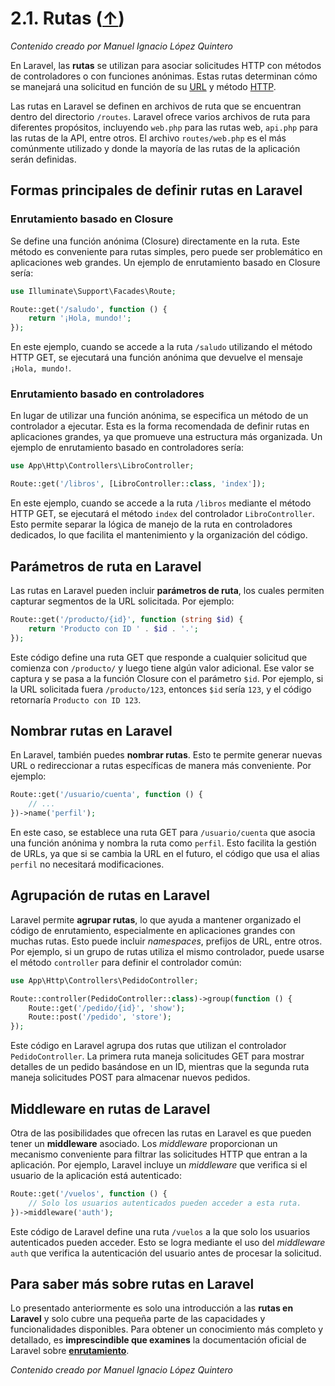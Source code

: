 # 2.1. Rutas ([↑](README.md))

_Contenido creado por Manuel Ignacio López Quintero_

En Laravel, las **rutas** se utilizan para asociar solicitudes HTTP con métodos de controladores o con funciones anónimas. Estas rutas determinan cómo se manejará una solicitud en función de su [URL](https://en.wikipedia.org/wiki/URL) y método [HTTP](https://en.wikipedia.org/wiki/HTTP).

Las rutas en Laravel se definen en archivos de ruta que se encuentran dentro del directorio `/routes`. Laravel ofrece varios archivos de ruta para diferentes propósitos, incluyendo `web.php` para las rutas web, `api.php` para las rutas de la API, entre otros. El archivo `routes/web.php` es el más comúnmente utilizado y donde la mayoría de las rutas de la aplicación serán definidas.

## Formas principales de definir rutas en Laravel

### Enrutamiento basado en Closure

Se define una función anónima (Closure) directamente en la ruta. Este método es conveniente para rutas simples, pero puede ser problemático en aplicaciones web grandes. Un ejemplo de enrutamiento basado en Closure sería:

```php
use Illuminate\Support\Facades\Route;

Route::get('/saludo', function () {
    return '¡Hola, mundo!';
});
```

En este ejemplo, cuando se accede a la ruta `/saludo` utilizando el método HTTP GET, se ejecutará una función anónima que devuelve el mensaje `¡Hola, mundo!`.

### Enrutamiento basado en controladores

En lugar de utilizar una función anónima, se especifica un método de un controlador a ejecutar. Esta es la forma recomendada de definir rutas en aplicaciones grandes, ya que promueve una estructura más organizada. Un ejemplo de enrutamiento basado en controladores sería:

```php
use App\Http\Controllers\LibroController;

Route::get('/libros', [LibroController::class, 'index']);
```

En este ejemplo, cuando se accede a la ruta `/libros` mediante el método HTTP GET, se ejecutará el método `index` del controlador `LibroController`. Esto permite separar la lógica de manejo de la ruta en controladores dedicados, lo que facilita el mantenimiento y la organización del código.

## Parámetros de ruta en Laravel

Las rutas en Laravel pueden incluir **parámetros de ruta**, los cuales permiten capturar segmentos de la URL solicitada. Por ejemplo:

```php
Route::get('/producto/{id}', function (string $id) {
    return 'Producto con ID ' . $id . '.';
});
```

Este código define una ruta GET que responde a cualquier solicitud que comienza con `/producto/` y luego tiene algún valor adicional. Ese valor se captura y se pasa a la función Closure con el parámetro `$id`. Por ejemplo, si la URL solicitada fuera `/producto/123`, entonces `$id` sería `123`, y el código retornaría `Producto con ID 123`.

## Nombrar rutas en Laravel

En Laravel, también puedes **nombrar rutas**. Esto te permite generar nuevas URL o redireccionar a rutas específicas de manera más conveniente. Por ejemplo:

```php
Route::get('/usuario/cuenta', function () {
    // ...
})->name('perfil');
```

En este caso, se establece una ruta GET para `/usuario/cuenta` que asocia una función anónima y nombra la ruta como `perfil`. Esto facilita la gestión de URLs, ya que si se cambia la URL en el futuro, el código que usa el alias `perfil` no necesitará modificaciones.

## Agrupación de rutas en Laravel

Laravel permite **agrupar rutas**, lo que ayuda a mantener organizado el código de enrutamiento, especialmente en aplicaciones grandes con muchas rutas. Esto puede incluir *namespaces*, prefijos de URL, entre otros. Por ejemplo, si un grupo de rutas utiliza el mismo controlador, puede usarse el método `controller` para definir el controlador común:

```php
use App\Http\Controllers\PedidoController;

Route::controller(PedidoController::class)->group(function () {
    Route::get('/pedido/{id}', 'show');
    Route::post('/pedido', 'store');
});
```

Este código en Laravel agrupa dos rutas que utilizan el controlador `PedidoController`. La primera ruta maneja solicitudes GET para mostrar detalles de un pedido basándose en un ID, mientras que la segunda ruta maneja solicitudes POST para almacenar nuevos pedidos.

## Middleware en rutas de Laravel

Otra de las posibilidades que ofrecen las rutas en Laravel es que pueden tener un **middleware** asociado. Los *middleware* proporcionan un mecanismo conveniente para filtrar las solicitudes HTTP que entran a la aplicación. Por ejemplo, Laravel incluye un *middleware* que verifica si el usuario de la aplicación está autenticado:

```php
Route::get('/vuelos', function () {
    // Solo los usuarios autenticados pueden acceder a esta ruta.
})->middleware('auth');
```

Este código de Laravel define una ruta `/vuelos` a la que solo los usuarios autenticados pueden acceder. Esto se logra mediante el uso del *middleware* `auth` que verifica la autenticación del usuario antes de procesar la solicitud.

## Para saber más sobre rutas en Laravel

Lo presentado anteriormente es solo una introducción a las **rutas en Laravel** y solo cubre una pequeña parte de las capacidades y funcionalidades disponibles. Para obtener un conocimiento más completo y detallado, es **imprescindible que examines** la documentación oficial de Laravel sobre **[enrutamiento](https://laravel.com/docs/routing)**.

_Contenido creado por Manuel Ignacio López Quintero_
